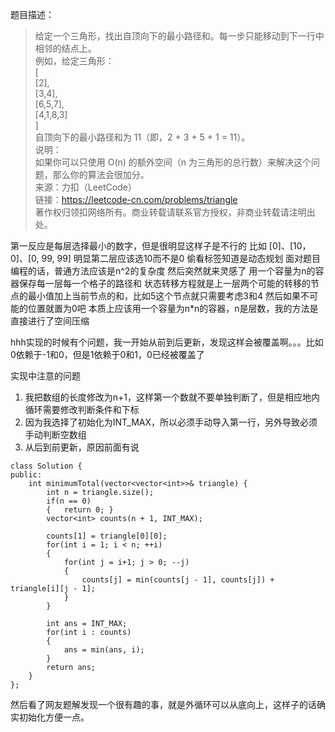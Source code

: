 题目描述：
> 给定一个三角形，找出自顶向下的最小路径和。每一步只能移动到下一行中相邻的结点上。     
例如，给定三角形：       
[             
     [2],      
    [3,4],       
   [6,5,7],      
  [4,1,8,3]      
]        
自顶向下的最小路径和为 11（即，2 + 3 + 5 + 1 = 11）。       
说明：         
如果你可以只使用 O(n) 的额外空间（n 为三角形的总行数）来解决这个问题，那么你的算法会很加分。        
来源：力扣（LeetCode）       
链接：https://leetcode-cn.com/problems/triangle      
著作权归领扣网络所有。商业转载请联系官方授权，非商业转载请注明出处。     

第一反应是每层选择最小的数字，但是很明显这样子是不行的
比如 [0]、[10，0]、[0, 99, 99] 明显第二层应该选10而不是0
偷看标签知道是动态规划
面对题目编程的话，普通方法应该是n^2的复杂度
然后突然就来灵感了
用一个容量为n的容器保存每一层每一个格子的路径和
状态转移方程就是上一层两个可能的转移的节点的最小值加上当前节点的和，比如5这个节点就只需要考虑3和4
然后如果不可能的位置就置为0吧
本质上应该用一个容量为n*n的容器，n是层数，我的方法是直接进行了空间压缩

hhh实现的时候有个问题，我一开始从前到后更新，发现这样会被覆盖啊。。。比如0依赖于-1和0，但是1依赖于0和1，0已经被覆盖了

实现中注意的问题
1. 我把数组的长度修改为n+1，这样第一个数就不要单独判断了，但是相应地内循环需要修改判断条件和下标
2. 因为我选择了初始化为INT_MAX，所以必须手动导入第一行，另外导致必须手动判断空数组
3. 从后到前更新，原因前面有说

```
class Solution {
public:
    int minimumTotal(vector<vector<int>>& triangle) {
        int n = triangle.size();
        if(n == 0)
        {   return 0; }
        vector<int> counts(n + 1, INT_MAX);
        
        counts[1] = triangle[0][0];
        for(int i = 1; i < n; ++i)
        {
            for(int j = i+1; j > 0; --j)
            {
                counts[j] = min(counts[j - 1], counts[j]) + triangle[i][j - 1];
            }
        }
        
        int ans = INT_MAX;
        for(int i : counts)
        {
            ans = min(ans, i);
        }
        return ans;
    }
};
```

然后看了网友题解发现一个很有趣的事，就是外循环可以从底向上，这样子的话确实初始化方便一点。
